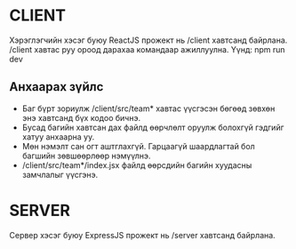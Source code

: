 # CLIENT

Хэрэглэгчийн хэсэг буюу ReactJS прожект нь /client хавтсанд байрлана.
/client хавтас руу ороод дарахаа командаар ажиллуулна. Үүнд:
npm run dev

## Анхаарах зүйлс
- Баг бүрт зориулж /client/src/team* хавтас үүсгэсэн бөгөөд зөвхөн энэ хавтсанд бүх кодоо бичнэ.
- Бусад багийн хавтсан дах файлд өөрчлөлт оруулж болохгүй гэдгийг хатуу анхаарна уу.
- Мөн нэмэлт сан огт аштглахгүй. Гарцаагүй шаардлагтай бол багшийн зөвшөөрлөөр нэмүүлнэ.
- /client/src/team*/index.jsx файлд өөрсдийн багийн хуудасны замчлалыг үүсгэнэ.

# SERVER

Сервер хэсэг буюу ExpressJS прожект нь /server хавтсанд байрлана.